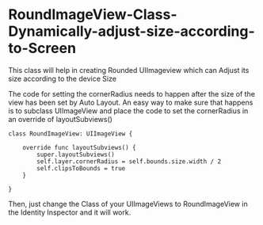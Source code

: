 # RoundImageView-Class-Dynamically-adjust-size-according-to-Screen
This class will help in creating Rounded UIImageview which can Adjust its size according to the device Size 



The code for setting the cornerRadius needs to happen after the size of the view has been set by Auto Layout. An easy way to make sure that happens is to subclass UIImageView and place the code to set the cornerRadius in an override of layoutSubviews()

```
class RoundImageView: UIImageView {

    override func layoutSubviews() {
        super.layoutSubviews()
        self.layer.cornerRadius = self.bounds.size.width / 2
        self.clipsToBounds = true
    }

}

```

Then, just change the Class of your UIImageViews to RoundImageView in the Identity Inspector and it will work.

